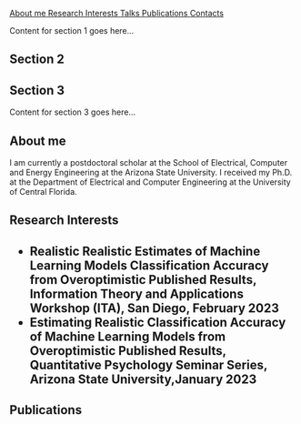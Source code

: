 <a href="#section1">About me </a>
<a href="#section2">Research Interests </a>
<a href="#section3">Talks </a>
<a href="#section4">Publications </a>
<a href="#section5">Contacts </a>

<p>Content for section 1 goes here...</p>

<h2 id="section2">Section 2</h2>

<h2 id="section3">Section 3</h2>
<p>Content for section 3 goes here...</p>


<h2 id="section1"> About me</h2>
<p>
I am currently a postdoctoral scholar at the School of Electrical, Computer and Energy Engineering at the Arizona State University. I received my Ph.D. at the Department of Electrical and Computer Engineering at the University of Central Florida.
</p>
 
<h2 id="section1">Research Interests</h2>
<p>
</p>

<h2 id="section1"Talks</h2>
<p>
 <ul>
  <li>Realistic Realistic Estimates of Machine Learning Models Classification Accuracy from Overoptimistic Published Results, Information Theory and Applications Workshop (ITA), San Diego, February 2023</li>
  <li>Estimating Realistic Classification Accuracy of Machine Learning Models from Overoptimistic
Published Results, Quantitative Psychology Seminar Series, Arizona State University,January 2023 </li>
</ul>
 </p>
 
  
<h2 id="section1">Publications</h2>
<p>
</p>

 


